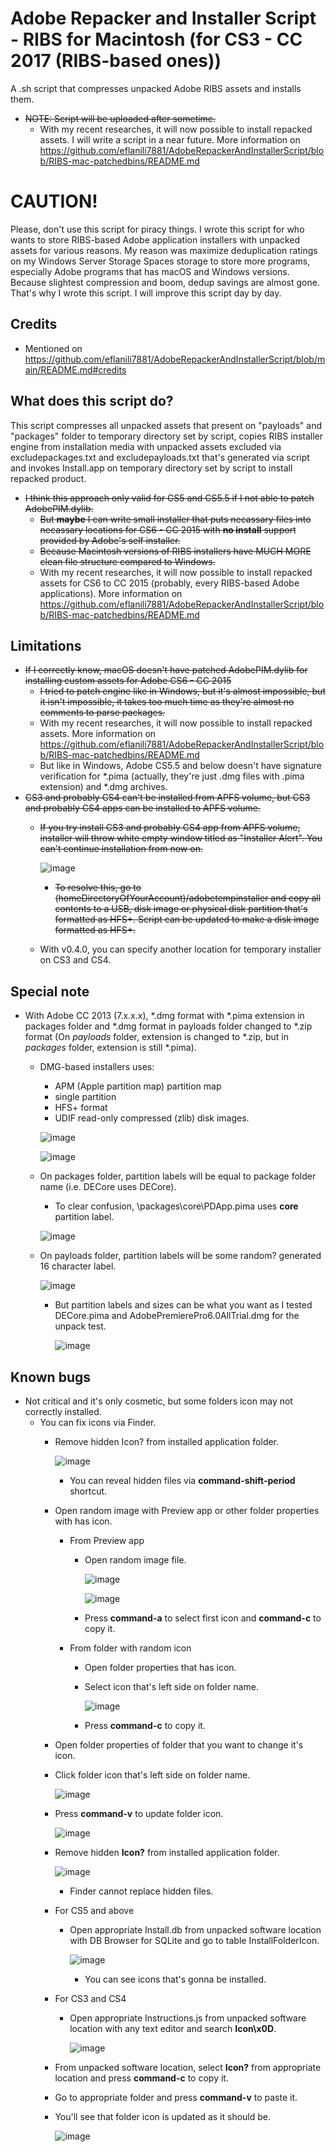 # Adobe Repacker and Installer Script - RIBS for Macintosh (for CS3 - CC 2017 (RIBS-based ones))
A .sh script that compresses unpacked Adobe RIBS assets and installs them.
- ~~NOTE: Script will be uploaded after sometime.~~
  - With my recent researches, it will now possible to install repacked assets. I will write a script in a near future. More information on https://github.com/eflanili7881/AdobeRepackerAndInstallerScript/blob/RIBS-mac-patchedbins/README.md

# CAUTION!
Please, don't use this script for piracy things. I wrote this script for who wants to store RIBS-based Adobe application installers with unpacked assets for various reasons. My reason was maximize deduplication ratings on my Windows Server Storage Spaces storage to store more programs, especially Adobe programs that has macOS and Windows versions. Because slightest compression and boom, dedup savings are almost gone. That's why I wrote this script. I will improve this script day by day.

## Credits
- Mentioned on https://github.com/eflanili7881/AdobeRepackerAndInstallerScript/blob/main/README.md#credits

## What does this script do?
This script compresses all unpacked assets that present on "payloads" and "packages" folder to temporary directory set by script, copies RIBS installer engine from installation media with unpacked assets excluded via excludepackages.txt and excludepayloads.txt that's generated via script and invokes Install.app on temporary directory set by script to install repacked product.

- ~~I think this approach only valid for CS5 and CS5.5 if I not able to patch AdobePIM.dylib.~~
  - ~~But **maybe** I can write small installer that puts necassary files into necassary locations for CS6 - CC 2015 with **no install** support provided by Adobe's self installer.~~
  - ~~Because Macintosh versions of RIBS installers have MUCH MORE clean file structure compared to Windows.~~
  - With my recent researches, it will now possible to install repacked assets for CS6 to CC 2015 (probably, every RIBS-based Adobe applications). More information on https://github.com/eflanili7881/AdobeRepackerAndInstallerScript/blob/RIBS-mac-patchedbins/README.md

## Limitations
- ~~If I correctly know, macOS doesn't have patched AdobePIM.dylib for installing custom assets for Adobe CS6 - CC 2015~~
  - ~~I tried to patch engine like in Windows, but it's almost impossible, but it isn't impossible, it takes too much time as they're almost no comments to parse packages.~~
  - With my recent researches, it will now possible to install repacked assets. More information on https://github.com/eflanili7881/AdobeRepackerAndInstallerScript/blob/RIBS-mac-patchedbins/README.md
  - But like in Windows, Adobe CS5.5 and below doesn't have signature verification for *.pima (actually, they're just .dmg files with .pima extension) and *.dmg archives.
- ~~CS3 and probably CS4 can't be installed from APFS volume, but CS3 and probably CS4 apps can be installed to APFS volume.~~
  - ~~If you try install CS3 and probably CS4 app from APFS volume, installer will throw white empty window titled as "Installer Alert". You can't continue installation from now on.~~
 
    ![image](./pictures/392084739-8acb7210-8847-436b-9e88-20e6184e5dfb.png)

    - ~~To resolve this, go to (homeDirectoryOfYourAccount)/adobetempinstaller and copy all contents to a USB, disk image or physical disk partition that's formatted as HFS+. Script can be updated to make a disk image formatted as HFS+.~~
  - With v0.4.0, you can specify another location for temporary installer on CS3 and CS4.

## Special note
- With Adobe CC 2013 (7.x.x.x), *.dmg format with *.pima extension in packages folder and *.dmg format in payloads folder changed to *.zip format (On *payloads* folder, extension is changed to *.zip, but in *packages* folder, extension is still *.pima).
  - DMG-based installers uses:
    - APM (Apple partition map) partition map
    - single partition
    - HFS+ format
    - UDIF read-only compressed (zlib) disk images.
  
    ![image](./pictures/385924591-4371811e-0cf9-4f91-b454-110e71412736.png)

    ![image](./pictures/385922113-2787a77f-5d57-4507-84cf-6d74497eb0c4.png)
  - On packages folder, partition labels will be equal to package folder name (i.e. DECore uses DECore).
    - To clear confusion, \packages\core\PDApp.pima uses **core** partition label.

    ![image](./pictures/385922113-2787a77f-5d57-4507-84cf-6d74497eb0c4.png)
  - On payloads folder, partition labels will be some random? generated 16 character label.

    ![image](./pictures/385922553-2756cf10-3dba-4592-a33c-268dd5d5541b.png)
    - But partition labels and sizes can be what you want as I tested DECore.pima and AdobePremierePro6.0AllTrial.dmg for the unpack test.

      ![image](./pictures/385924245-ad538934-5426-4bda-b9c1-01fd15feefa6.png)

## Known bugs
- Not critical and it's only cosmetic, but some folders icon may not correctly installed.
  - You can fix icons via Finder.
    - Remove hidden Icon? from installed application folder.
   
      ![image](./pictures/395775880-cc9703a2-1b52-4f0d-81a7-46076054cac1.png)

      - You can reveal hidden files via **command-shift-period** shortcut.
    - Open random image with Preview app or other folder properties with has icon.
      - From Preview app
        - Open random image file.

          ![image](./pictures/395775996-fe1294bf-17e6-4693-af1a-6dea19691a2f.png)
   
          ![image](./pictures/395776619-925ad4d7-c256-4f3a-9dab-cccbf3ca06a8.png)

        - Press **command-a** to select first icon and **command-c** to copy it.
      - From folder with random icon
        - Open folder properties that has icon.
        - Select icon that's left side on folder name.
       
          ![image](./pictures/395776673-5c7cdf3e-2cbd-4ffa-a83d-0ef9f9540415.png)

        - Press **command-c** to copy it.
    - Open folder properties of folder that you want to change it's icon.
    - Click folder icon that's left side on folder name.
   
      ![image](./pictures/395776092-4871edc7-7747-4193-956b-1dba76d4766e.png)

    - Press **command-v** to update folder icon.
   
      ![image](./pictures/395777536-f0715471-143a-413d-a89e-9d3d3ab93bf8.png)

    - Remove hidden **Icon?** from installed application folder.
   
      ![image](./pictures/395775880-cc9703a2-1b52-4f0d-81a7-46076054cac1.png)
      
      - Finder cannot replace hidden files.
    - For CS5 and above
      - Open appropriate Install.db from unpacked software location with DB Browser for SQLite and go to table InstallFolderIcon.
 
        ![image](./pictures/395775231-2f982fed-f2fd-47ab-95cf-a0d365de2bf9.png)

        - You can see icons that's gonna be installed.
    - For CS3 and CS4
      - Open appropriate Instructions.js from unpacked software location with any text editor and search **Icon\x0D**.
     
        ![image](./pictures/395777204-cbf75d20-74ca-4aae-89b7-425d914b59cf.png)

    - From unpacked software location, select **Icon?** from appropriate location and press **command-c** to copy it.
    - Go to appropriate folder and press **command-v** to paste it.
    - You'll see that folder icon is updated as it should be.

      ![image](./pictures/395777417-d9689b60-db12-4cd3-b259-a21cbbc1c459.png)
